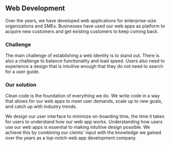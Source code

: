 ## Web Development

Over the years, we have developed web applications for enterprise-size organizations and SMEs. Businesses have used our web apps as platform to acquire new customers and get existing customers to keep coming back. 

### Challenge

The main challenge of establishing a web identity is to stand out. There is also a challenge to balance functionality and load speed. Users also need to experience a design that is intuitive enough that they do not need to search for a user guide.


### Our solution

Clean code is the foundation of everything we do. We write code in a way that allows for our web apps to meet user demands, scale up to new goals, and catch up with industry trends.

We design our user interface to minimize on-boarding time, the time it takes for users to understand how our web app works. Understanding how users use our web apps is essential to making intuitive design possible. We achieve this by combining our cleints' input with the knowledge we gained over the years as a top-notch web app development company.